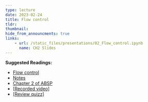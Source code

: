 ```yaml
---
type: lecture
date: 2023-02-24
title: Flow control
tldr: 
thumbnail: 
hide_from_announcments: true
links: 
    - url: /static_files/presentations/02_Flow_control.ipynb
      name: CH2 Slides 
---
```

**Suggested Readings:**
- [Flow control](https://github.com/phonchi/nsysu-math106A/blob/master/static_files/presentations/02_Flow_control.ipynb)
- [Notes](https://hackmd.io/@phonchi/programming-ch2)
- [Chapter 2 of ABSP](https://automatetheboringstuff.com/2e/chapter2/)
- [[Recorded video]](https://youtube.com/playlist?list=PLHNZtBNWQ-87VwkO3YwXBaQyksGGAcrFH)
- [[Review quizz]](https://wordwall.net/tc/resource/53378537)

